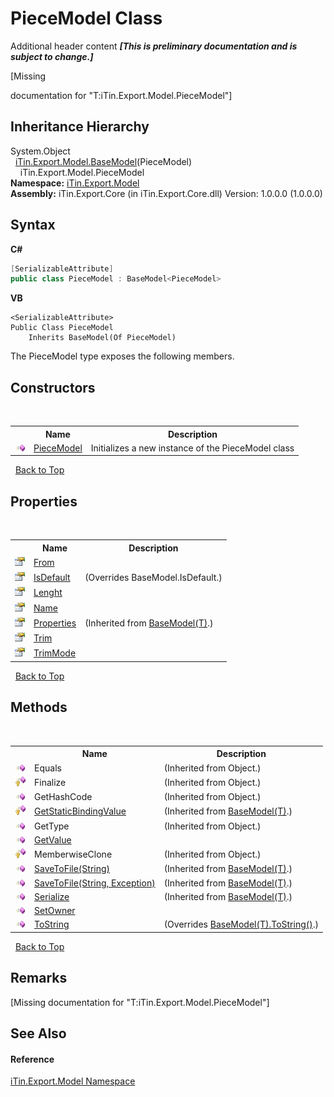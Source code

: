 # PieceModel Class
Additional header content _**\[This is preliminary documentation and is subject to change.\]**_

\[Missing <summary> documentation for "T:iTin.Export.Model.PieceModel"\]


## Inheritance Hierarchy
System.Object<br />&nbsp;&nbsp;<a href="6632f561-4175-f1f2-939c-ac8b10159529">iTin.Export.Model.BaseModel</a>(PieceModel)<br />&nbsp;&nbsp;&nbsp;&nbsp;iTin.Export.Model.PieceModel<br />
**Namespace:**&nbsp;<a href="ef57ffcc-e95e-b212-5a46-9aa6f5a3511f">iTin.Export.Model</a><br />**Assembly:**&nbsp;iTin.Export.Core (in iTin.Export.Core.dll) Version: 1.0.0.0 (1.0.0.0)

## Syntax

**C#**<br />
``` C#
[SerializableAttribute]
public class PieceModel : BaseModel<PieceModel>
```

**VB**<br />
``` VB
<SerializableAttribute>
Public Class PieceModel
	Inherits BaseModel(Of PieceModel)
```

The PieceModel type exposes the following members.


## Constructors
&nbsp;<table><tr><th></th><th>Name</th><th>Description</th></tr><tr><td>![Public method](media/pubmethod.gif "Public method")</td><td><a href="9782dc4b-330b-1a07-d91e-202c25c2b9f0">PieceModel</a></td><td>
Initializes a new instance of the PieceModel class</td></tr></table>&nbsp;
<a href="#piecemodel-class">Back to Top</a>

## Properties
&nbsp;<table><tr><th></th><th>Name</th><th>Description</th></tr><tr><td>![Public property](media/pubproperty.gif "Public property")</td><td><a href="48cd970a-4db3-6876-584c-e1a79d65ef04">From</a></td><td /></tr><tr><td>![Public property](media/pubproperty.gif "Public property")</td><td><a href="14124396-5ea3-9304-7d19-3324d695bec1">IsDefault</a></td><td> (Overrides BaseModel.IsDefault.)</td></tr><tr><td>![Public property](media/pubproperty.gif "Public property")</td><td><a href="794b11cd-ac5e-4f4f-2163-486bbcdcd5ce">Lenght</a></td><td /></tr><tr><td>![Public property](media/pubproperty.gif "Public property")</td><td><a href="807ae7b4-47f0-c951-e7e0-76a5738cf325">Name</a></td><td /></tr><tr><td>![Public property](media/pubproperty.gif "Public property")</td><td><a href="7e88785e-5670-4515-defa-d3f60ae16111">Properties</a></td><td> (Inherited from <a href="6632f561-4175-f1f2-939c-ac8b10159529">BaseModel(T)</a>.)</td></tr><tr><td>![Public property](media/pubproperty.gif "Public property")</td><td><a href="34baf1ee-fadd-acd5-d2a1-39b56f7b2b14">Trim</a></td><td /></tr><tr><td>![Public property](media/pubproperty.gif "Public property")</td><td><a href="54f3d84e-592d-524c-acb1-e822d3101a8e">TrimMode</a></td><td /></tr></table>&nbsp;
<a href="#piecemodel-class">Back to Top</a>

## Methods
&nbsp;<table><tr><th></th><th>Name</th><th>Description</th></tr><tr><td>![Public method](media/pubmethod.gif "Public method")</td><td>Equals</td><td> (Inherited from Object.)</td></tr><tr><td>![Protected method](media/protmethod.gif "Protected method")</td><td>Finalize</td><td> (Inherited from Object.)</td></tr><tr><td>![Public method](media/pubmethod.gif "Public method")</td><td>GetHashCode</td><td> (Inherited from Object.)</td></tr><tr><td>![Protected method](media/protmethod.gif "Protected method")</td><td><a href="4253f171-71af-35d6-e1b1-47af647eb205">GetStaticBindingValue</a></td><td> (Inherited from <a href="6632f561-4175-f1f2-939c-ac8b10159529">BaseModel(T)</a>.)</td></tr><tr><td>![Public method](media/pubmethod.gif "Public method")</td><td>GetType</td><td> (Inherited from Object.)</td></tr><tr><td>![Public method](media/pubmethod.gif "Public method")</td><td><a href="4ce13292-5665-39d9-28f5-edecf763e955">GetValue</a></td><td /></tr><tr><td>![Protected method](media/protmethod.gif "Protected method")</td><td>MemberwiseClone</td><td> (Inherited from Object.)</td></tr><tr><td>![Public method](media/pubmethod.gif "Public method")</td><td><a href="60537b6c-f261-e08e-2eee-1007e9760316">SaveToFile(String)</a></td><td> (Inherited from <a href="6632f561-4175-f1f2-939c-ac8b10159529">BaseModel(T)</a>.)</td></tr><tr><td>![Public method](media/pubmethod.gif "Public method")</td><td><a href="81bbc161-83e1-ff91-7904-4b6a5260f76c">SaveToFile(String, Exception)</a></td><td> (Inherited from <a href="6632f561-4175-f1f2-939c-ac8b10159529">BaseModel(T)</a>.)</td></tr><tr><td>![Public method](media/pubmethod.gif "Public method")</td><td><a href="d84fa1d2-692a-9e10-e839-60da45d50f19">Serialize</a></td><td> (Inherited from <a href="6632f561-4175-f1f2-939c-ac8b10159529">BaseModel(T)</a>.)</td></tr><tr><td>![Public method](media/pubmethod.gif "Public method")</td><td><a href="b2f447eb-2e53-c3b0-10c8-be3efcb741be">SetOwner</a></td><td /></tr><tr><td>![Public method](media/pubmethod.gif "Public method")</td><td><a href="33fb6928-c310-000a-5198-a6f105fa51e5">ToString</a></td><td> (Overrides <a href="79c32584-b2b0-b6ca-0ade-5f0708e1a9b7">BaseModel(T).ToString()</a>.)</td></tr></table>&nbsp;
<a href="#piecemodel-class">Back to Top</a>

## Remarks
\[Missing <remarks> documentation for "T:iTin.Export.Model.PieceModel"\]

## See Also


#### Reference
<a href="ef57ffcc-e95e-b212-5a46-9aa6f5a3511f">iTin.Export.Model Namespace</a><br />